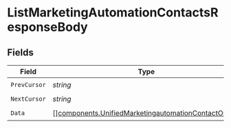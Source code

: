 # ListMarketingAutomationContactsResponseBody


## Fields

| Field                                                                                                                      | Type                                                                                                                       | Required                                                                                                                   | Description                                                                                                                |
| -------------------------------------------------------------------------------------------------------------------------- | -------------------------------------------------------------------------------------------------------------------------- | -------------------------------------------------------------------------------------------------------------------------- | -------------------------------------------------------------------------------------------------------------------------- |
| `PrevCursor`                                                                                                               | *string*                                                                                                                   | :heavy_check_mark:                                                                                                         | N/A                                                                                                                        |
| `NextCursor`                                                                                                               | *string*                                                                                                                   | :heavy_check_mark:                                                                                                         | N/A                                                                                                                        |
| `Data`                                                                                                                     | [][components.UnifiedMarketingautomationContactOutput](../../models/components/unifiedmarketingautomationcontactoutput.md) | :heavy_check_mark:                                                                                                         | N/A                                                                                                                        |